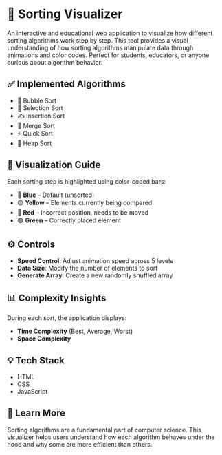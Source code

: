 # 🔢 Sorting Visualizer

An interactive and educational web application to visualize how different sorting algorithms work step by step.
This tool provides a visual understanding of how sorting algorithms manipulate data through animations and color codes. Perfect for students, educators, or anyone curious about algorithm behavior.

## ✅ Implemented Algorithms
- 🔁 Bubble Sort  
- 🧩 Selection Sort  
- ✍️ Insertion Sort  
- 🔀 Merge Sort  
- ⚡ Quick Sort  
- 🧱 Heap Sort  

## 🎨 Visualization Guide
Each sorting step is highlighted using color-coded bars:
- 🔵 **Blue** – Default (unsorted)  
- 🟡 **Yellow** – Elements currently being compared  
- 🔴 **Red** – Incorrect position, needs to be moved  
- 🟢 **Green** – Correctly placed element  

## ⚙️ Controls
- **Speed Control**: Adjust animation speed across 5 levels  
- **Data Size**: Modify the number of elements to sort  
- **Generate Array**: Create a new randomly shuffled array  

## 📊 Complexity Insights
During each sort, the application displays:
- **Time Complexity** (Best, Average, Worst)  
- **Space Complexity**

## 💡 Tech Stack
- HTML  
- CSS  
- JavaScript

## 🧠 Learn More
Sorting algorithms are a fundamental part of computer science. This visualizer helps users understand how each algorithm behaves under the hood and why some are more efficient than others.
